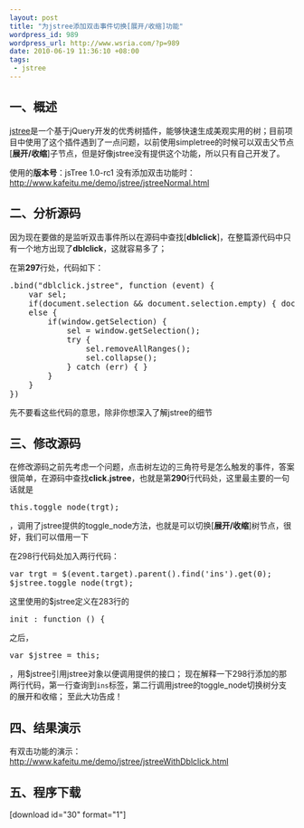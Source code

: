 ```yaml
--- 
layout: post
title: "为jstree添加双击事件切换[展开/收缩]功能"
wordpress_id: 989
wordpress_url: http://www.wsria.com/?p=989
date: 2010-06-19 11:36:10 +08:00
tags: 
 - jstree
---
```

<h2 class="title">一、概述</h2>
<a href="http://www.jstree.com" target="_self">jstree</a>是一个基于jQuery开发的优秀树插件，能够快速生成美观实用的树；目前项目中使用了这个插件遇到了一点问题，以前使用simpletree的时候可以双击父节点[<strong>展开/收缩</strong>]子节点，但是好像jstree没有提供这个功能，所以只有自己开发了。

使用的<strong>版本号</strong>：jsTree 1.0-rc1
没有添加双击功能时：<a href="http://www.kafeitu.me/demo/jstree/jstreeNormal.html" target="_blank">http://www.kafeitu.me/demo/jstree/jstreeNormal.html</a>
<h2 class="title">二、分析源码</h2>
<!--more-->
因为现在要做的是监听双击事件所以在源码中查找[<strong>dblclick</strong>]，在整篇源代码中只有一个地方出现了<strong>dblclick</strong>，这就容易多了；

在第<strong>297</strong>行处，代码如下：
<pre class="brush: js">.bind("dblclick.jstree", function (event) {
	var sel;
	if(document.selection &amp;&amp; document.selection.empty) { document.selection.empty(); }
	else {
		if(window.getSelection) {
			sel = window.getSelection();
			try {
				sel.removeAllRanges();
				sel.collapse();
			} catch (err) { }
		}
	}
})
</pre>
先不要看这些代码的意思，除非你想深入了解jstree的细节
<h2 class="title">三、修改源码</h2>
在修改源码之前先考虑一个问题，点击树左边的三角符号是怎么触发的事件，答案很简单，在源码中查找<strong>click.jstree</strong>，也就是第<strong>290</strong>行代码处，这里最主要的一句话就是
<pre class="brush: js">this.toggle_node(trgt);</pre>
，调用了jstree提供的toggle_node方法，也就是可以切换[<strong>展开/收缩</strong>]树节点，很好，我们可以借用一下

在298行代码处加入两行代码：
<pre class="brush: js">var trgt = $(event.target).parent().find('ins').get(0);
$jstree.toggle_node(trgt);
</pre>
这里使用的$jstree定义在283行的
<pre class="brush: js">init	: function () {</pre>
之后，
<pre class="brush: js">var $jstree = this;</pre>
，用$jstree引用jstree对象以便调用提供的接口；
现在解释一下298行添加的那两行代码，第一行查询到<code>ins</code>标签，第二行调用jstree的toggle_node切换树分支的展开和收缩；
至此大功告成！
<h2 class="title">四、结果演示</h2>
有双击功能的演示：<a href="http://www.kafeitu.me/demo/jstree/jstreeWithDblclick.html" target="_blank">http://www.kafeitu.me/demo/jstree/jstreeWithDblclick.html</a>
<h2 class="title">五、程序下载</h2>
[download id="30" format="1"]
